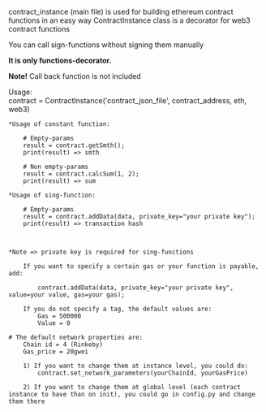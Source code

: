 
contract_instance (main file) is used for building ethereum contract functions in an easy way
ContractInstance class is a decorator for web3 contract functions

You can call sign-functions without signing them manually

**It is only functions-decorator.** 

**Note!** Call back function is not included 

Usage:   
    contract = ContractInstance('contract_json_file', contract_address, eth, web3)
    
    *Usage of constant function:
    
        # Empty-params
        result = contract.getSmth();
        print(result) => smth

        # Non empty-params 
        result = contract.calcSum(1, 2);
        print(result) => sum

    *Usage of sing-function:
    
        # Empty-params
        result = contract.addData(data, private_key="your private key");
        print(result) => transaction hash

       

    *Note => private key is required for sing-functions
    
        If you want to specify a certain gas or your function is payable, add: 
        
            contract.addData(data, private_key="your private key", value=your value, gas=your gas);

        If you do not specify a tag, the default values are:
            Gas = 500000
            Value = 0

    # The default network properties are:
        Chain id = 4 (Rinkeby)
        Gas_price = 20gwei

        1) If you want to change them at instance level, you could do:
            contract.set_network_parameters(yourChainId, yourGasPrice)

        2) If you want to change them at global level (each contract instance to have than on init), you could go in config.py and change them there
